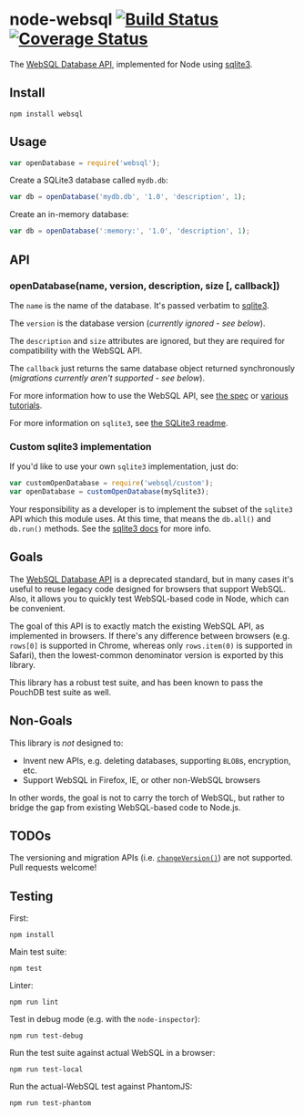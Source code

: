 node-websql [![Build Status](https://travis-ci.org/nolanlawson/node-websql.svg?branch=master)](https://travis-ci.org/nolanlawson/node-websql) [![Coverage Status](https://coveralls.io/repos/github/nolanlawson/node-websql/badge.svg?branch=master&nonce=foo)](https://coveralls.io/github/nolanlawson/node-websql?branch=master)
====

The [WebSQL Database API][websql], implemented for Node
using [sqlite3](https://github.com/mapbox/node-sqlite3).

Install
----

    npm install websql

Usage
----

```js
var openDatabase = require('websql');
```

Create a SQLite3 database called `mydb.db`:

```js
var db = openDatabase('mydb.db', '1.0', 'description', 1);
```

Create an in-memory database:

```js
var db = openDatabase(':memory:', '1.0', 'description', 1);
```

API
---

### openDatabase(name, version, description, size [, callback])

The `name` is the name of the database. It's passed verbatim to [sqlite3][].

The `version` is the database version (_currently ignored - see below_).

The `description` and `size` attributes are ignored, but they are required for
compatibility with the WebSQL API.

The `callback` just returns the same database object returned
synchronously (_migrations currently aren't supported - see below_).

For more information how to use the WebSQL API, see [the spec][websql] or
[various](http://www.html5rocks.com/en/tutorials/webdatabase/todo/) [tutorials](html5doctor.com/introducing-web-sql-databases/).

For more information on `sqlite3`, see [the SQLite3 readme](sqlite3).

### Custom sqlite3 implementation

If you'd like to use your own `sqlite3` implementation, just do:

```js
var customOpenDatabase = require('websql/custom');
var openDatabase = customOpenDatabase(mySqlite3);
```

Your responsibility as a developer is to implement the subset of the
`sqlite3` API which this module uses. At this time, that means the `db.all()`
and `db.run()` methods. See the [sqlite3 docs](https://github.com/mapbox/node-sqlite3) for more info.

Goals
----

The [WebSQL Database API][websql] is a deprecated
standard, but in many cases it's useful to reuse legacy code
designed for browsers that support WebSQL. Also, it allows you to quickly
test WebSQL-based code in Node, which can be convenient.

The goal of this API is to exactly match the existing WebSQL API, as implemented
in browsers. If there's any difference between browsers (e.g. `rows[0]` is supported
in Chrome, whereas only `rows.item(0)` is supported in Safari), then the lowest-common
denominator version is exported by this library.

This library has a robust test suite, and has been known to pass the PouchDB
test suite as well.

Non-Goals
---

This library is _not_ designed to:

- Invent new APIs, e.g. deleting databases, supporting `BLOB`s, encryption, etc.
- Support WebSQL in Firefox, IE, or other non-WebSQL browsers

In other words, the goal is not to carry the torch of WebSQL,
but rather to bridge the gap from existing WebSQL-based code to Node.js.

TODOs
---

The versioning and migration APIs
(i.e. [`changeVersion()`](https://www.w3.org/TR/webdatabase/#dom-database-changeversion))
are not supported. Pull requests welcome!

Testing
----

First:

    npm install

Main test suite:

    npm test

Linter:

    npm run lint

Test in debug mode (e.g. with the `node-inspector`):

    npm run test-debug

Run the test suite against actual WebSQL in a browser:

    npm run test-local

Run the actual-WebSQL test against PhantomJS:

    npm run test-phantom

[websql]: https://www.w3.org/TR/webdatabase/
[sqlite3]: https://github.com/mapbox/node-sqlite3
